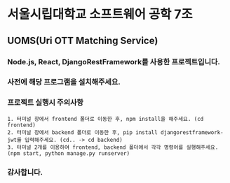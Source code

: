 # 서울시립대학교 소프트웨어 공학 7조
## UOMS(Uri OTT Matching Service)

### Node.js, React, DjangoRestFramework를 사용한 프로젝트입니다.
### 사전에 해당 프로그램을 설치해주세요.

### 프로젝트 실행시 주의사항

```
1. 터미널 창에서 frontend 폴더로 이동한 후, npm install을 해주세요. (cd frontend)
2. 터미널 창에서 backend 폴더로 이동한 후, pip install djangorestframework-jwt를 입력해주세요. (cd.. -> cd backend)
3. 터미널 2개를 이용하여 frontend, backend 폴더에서 각각 명령어를 실행해주세요. (npm start, python manage.py runserver)
```

### 감사합니다.
